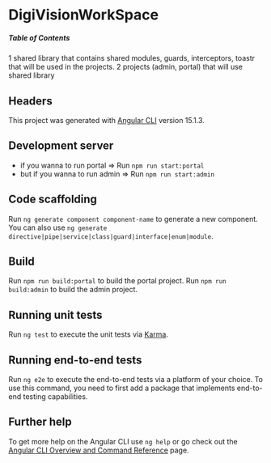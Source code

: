 # DigiVisionWorkSpace

##### Table of Contents  

1 shared library that contains shared modules, guards, interceptors, toastr that will be used in the projects.
2 projects (admin, portal) that will use shared library

## Headers


This project was generated with [Angular CLI](https://github.com/angular/angular-cli) version 15.1.3.

## Development server

* if you wanna to run portal => Run  `npm run start:portal`
* but if you wanna to run admin => Run  `npm run start:admin`

## Code scaffolding

Run `ng generate component component-name` to generate a new component. You can also use `ng generate directive|pipe|service|class|guard|interface|enum|module`.

## Build

Run `npm run build:portal` to build the portal project. 
Run `npm run build:admin` to build the admin project.

## Running unit tests

Run `ng test` to execute the unit tests via [Karma](https://karma-runner.github.io).

## Running end-to-end tests

Run `ng e2e` to execute the end-to-end tests via a platform of your choice. To use this command, you need to first add a package that implements end-to-end testing capabilities.

## Further help

To get more help on the Angular CLI use `ng help` or go check out the [Angular CLI Overview and Command Reference](https://angular.io/cli) page.
